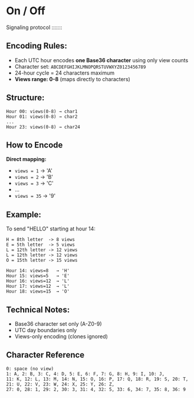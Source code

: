 # On / Off

Signaling protocol :::::::

## Encoding Rules:

- Each UTC hour encodes **one Base36 character** using only view counts
- Character set: `ABCDEFGHIJKLMNOPQRSTUVWXYZ0123456789`
- 24-hour cycle = 24 characters maximum
- **Views range: 0-8** (maps directly to characters)

## Structure:

    Hour 00: views(0-8) → char1
    Hour 01: views(0-8) → char2
    ...
    Hour 23: views(0-8) → char24

## How to Encode

**Direct mapping:**

- `views = 1` → 'A'
- `views = 2` → 'B' 
- `views = 3` → 'C'
- ...
- `views = 35` → '9'


## Example:

To send "HELLO" starting at hour 14:

    H = 8th letter  -> 8 views
    E = 5th letter  -> 5 views
    L = 12th letter -> 12 views
    L = 12th letter -> 12 views
    O = 15th letter -> 15 views

    Hour 14: views=8   → 'H'
    Hour 15: views=5   → 'E'
    Hour 16: views=12  → 'L'
    Hour 17: views=12  → 'L'
    Hour 18: views=15  → 'O'

## Technical Notes:

- Base36 character set only (A-Z0-9)
- UTC day boundaries only
- Views-only encoding (clones ignored)

## Character Reference

    0: space (no view)
    1: A, 2: B, 3: C, 4: D, 5: E, 6: F, 7: G, 8: H, 9: I, 10: J,
    11: K, 12: L, 13: M, 14: N, 15: O, 16: P, 17: Q, 18: R, 19: S, 20: T,
    21: U, 22: V, 23: W, 24: X, 25: Y, 26: Z,
    27: 0, 28: 1, 29: 2, 30: 3, 31: 4, 32: 5, 33: 6, 34: 7, 35: 8, 36: 9

